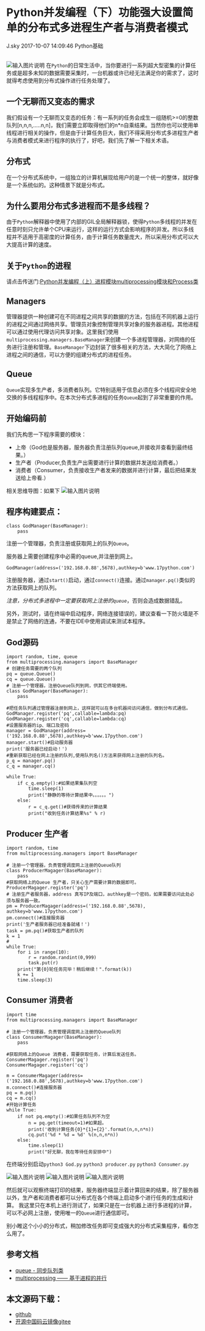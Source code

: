<div class="blog-article">
<h1 class="title">Python并发编程（下）功能强大设置简单的分布式多进程生产者与消费者模式</h1>
<span class="author">J.sky</span>
<span class="time">2017-10-07 14:09:46</span>
<span class="tag">Python基础</span>
</div>
</br>

![输入图片说明](/assets/images/media/upload/2017/10/e.jpg)
在`Python`的日常生活中，当你要进行一系列超大型密集的计算任务或是超多未知的数据需要采集时，一台机器或许已经无法满足你的需求了，这时就得考虑使用到分布式操作进行任务处理了。

## 一个无聊而又变态的需求

我们假设有一个无聊而又变态的任务：有一系列的任务会成生一组随机>=0的整数队列[n,n,n,.....n,n]，我们需要立即取得他们的n*n自乘结果。当然你也可以使用单线程进行相关的操作，但是由于计算任务巨大，我们不得采用分布式多进程生产者与消费者模式来进行程序的执行了，好吧，我们先了解一下相关术语。

## 分布式

在一个分布式系统中，一组独立的计算机展现给用户的是一个统一的整体，就好像是一个系统似的。这种情景下就是分布式。

## 为什么要用分布式多进程而不是多线程？

由于`Python`解释器中使用了内部的GIL全局解释器锁，使得`Python`多线程的并发在任意时刻只允许单个CPU来运行，这样的运行方式会影响程序的并发。所以多线程并不适用于高密度的计算任务，由于计算任务数量庞大，所以采用分布式可以大大提高计算的速度。

## 关于`Python`的进程

请点击传送门:[Python并发编程（上）进程模块multiprocessing模块和Process类](http://www.17python.com/blog/34)

## Managers

管理器提供一种创建可在不同进程之间共享的数据的方法，包括在不同机器上运行的进程之间通过网络共享。管理员对象控制管理共享对象的服务器进程。其他进程可以通过使用代理访问共享对象。这里我们使用`multiprocessing.managers.BaseManager`来创建一个多进程管理器，对网络的任务进行注册和管理。`BaseManager`下边封装了很多相关的方法，大大简化了网络上进程之间的通信，可以方便的组建分布式的进程任务。

## Queue

`Queue`实现多生产者，多消费者队列。它特别适用于信息必须在多个线程间安全地交换的多线程程序中。在本次分布式多进程的任务`Queue`起到了非常重要的作用。

## 开始编码前

我们先构思一下程序需要的模块：

- 上帝（God也是服务器，服务器负责注册队列queue,并接收并查看到最终结果。） 
- 生产者（Producer,负责生产出需要进行计算的数据并发送给消费者。）
-  消费者（Consumer，负责接收生产者发来的数据并进行计算，最后把结果发送给上帝看.）

相关思维导图：如果下
![输入图片说明](/assets/images/media/upload/2017/10/swdt.png)

## 程序构建要点：

    class GodManager(BaseManager):
        pass

注册一个管理器，负责注册或获取网上的队列`Queue`。

服务器上需要创建程序中必需的queue,并注册到网上。

    GodManager(address=('192.168.0.88',5678),authkey=b'www.17python.com')

注册服务器，通过`start()`启动，通过`connect()`连接。通过`manager.pq()`类似的方法获取网上的队列。

*注意，分布式多进程中一定要获取网上注册的`queue`*，否则会造成数据错乱。

另外，测试时，请在终端中启动程序，网络连接错误的，建议查看一下防火墙是不是禁止了网络的连通，不要在IDE中使用调试来测试本程序。

## God源码

<pre><code class="python">import random, time, queue
from multiprocessing.managers import BaseManager
# 创建任务需要的两个队列
pq = queue.Queue()
cq = queue.Queue()
# 注册一个管理器，注册Queue队列到网，供其它终端使用。
class GodManager(BaseManager):
    pass

#把任务队列通过管理器注册到网上，这样就可以在多台机器间访问通信，做到分布式通信。
GodManager.register('pq',callable=lambda:pq)
GodManager.register('cq',callable=lambda:cq)
#设置服务器的ip、端口及密码
manager = GodManager(address=('192.168.0.88',5678),authkey=b'www.17python.com')
manager.start()#启动服务器
print('服务器已经启动！')
#重新获取已经在网上注册的队列,使用队列名()方法来获得网上注册的队列名。
p_q = manager.pq()
c_q = manager.cq()

while True:
    if c_q.empty():#如果结果集队列空
        time.sleep(1)
        print("静静的等待计算结果中。。。。。。")
    else:
        r = c_q.get()#获得传来的计算结果
        print("收到任务计算结果%s" % r)
</code></pre>

## Producer 生产者

<pre><code class="python">import random, time
from multiprocessing.managers import BaseManager

# 注册一个管理器，负责管理调度网上注册的Queue队列
class ProducerMagager(BaseManager):
    pass
#获取网络上的Queue 生产者，只关心生产需要计算的数据即可。
ProducerMagager.register('pq')
# 注册生产者服务器，address 真写IP及端口，authkey是一个密码，如果需要访问此处必须与服务器一致。
pm = ProducerMagager(address=('192.168.0.88',5678), authkey=b'www.17python.com')
pm.connect()#连接服务器
print('生产者服务器已经准备就绪！')
task = pm.pq()#获取生产者的队列
k = 1
#
while True:
    for i in range(10):
        r = random.randint(0,999)
        task.put(r)
    print("第{0}轮任务完毕！稍后继续！".format(k))
    k += 1
    time.sleep(3)
</code></pre>

## Consumer 消费者

<pre><code class="python">import time
from multiprocessing.managers import BaseManager

# 注册一个管理器，负责管理调度网上注册的Queue队列
class ConsumerMagager(BaseManager):
    pass

#获取网络上的Queue 消费者，需要获取任务，计算后发送任务。
ConsumerMagager.register('pq')
ConsumerMagager.register('cq')

m = ConsumerMagager(address=('192.168.0.88',5678),authkey=b'www.17python.com')
m.connect()#连接服务器
pq = m.pq()
cq = m.cq()
#开始计算任务
while True:
    if not pq.empty():#如果任务队列不为空
        n = pq.get(timeout=1)#如果超。
        print('收到计算任务{0}*{1}={2}'.format(n,n,n*n))
        cq.put('%d * %d = %d' %(n,n,n*n))
    else:
        time.sleep(1)
        print("好无聊，我在等待任务安排中")
</code></pre>

在终端分别启动`python3 God.py` `python3 producer.py` `python3 Consumer.py`

![输入图片说明](/assets/images/media/upload/2017/10/Snip20171007_3.png)
![输入图片说明](/assets/images/media/upload/2017/10/Snip20171007_4.png)
![输入图片说明](/assets/images/media/upload/2017/10/Snip20171007_5.png)

然后就可以观察终端打印的结果，服务器终端显示着计算回来的结果，除了服务器以外，生产者和消费者都可以分布式在各个终端上启动多个进行任务的生成和计算。
我这里只在本机上进行测试了，如果只是在一台机器上进行多进程的计算，可以不必网上注册，使用唯一的`Queue`进行通信即可。

别小睢这个小小的分布式，稍加修改任务即可变成强大的分布式采集程序，看你怎么用了。

## 参考文档

+ [queue - 同步队列类](http://python.usyiyi.cn/documents/python_352/library/queue.html#queue.Queue)
+ [multiprocessing —— 基于进程的并行](http://python.usyiyi.cn/documents/python_352/library/multiprocessing.html)

## 本文源码下载：

+ [github](https://github.com/bosichong/17python.com/tree/master/multiprocessingtest.py)
+ [开源中国码云镜像gitee](https://gitee.com/J_Sky/17python.com/tree/master/multiprocessingtest.py)